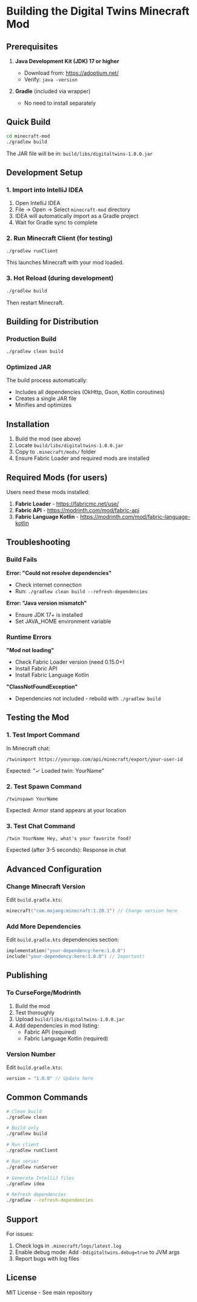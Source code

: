 # Building the Digital Twins Minecraft Mod

## Prerequisites

1. **Java Development Kit (JDK) 17 or higher**
   - Download from: https://adoptium.net/
   - Verify: `java -version`

2. **Gradle** (included via wrapper)
   - No need to install separately

## Quick Build

```bash
cd minecraft-mod
./gradlew build
```

The JAR file will be in: `build/libs/digitaltwins-1.0.0.jar`

## Development Setup

### 1. Import into IntelliJ IDEA

1. Open IntelliJ IDEA
2. File → Open → Select `minecraft-mod` directory
3. IDEA will automatically import as a Gradle project
4. Wait for Gradle sync to complete

### 2. Run Minecraft Client (for testing)

```bash
./gradlew runClient
```

This launches Minecraft with your mod loaded.

### 3. Hot Reload (during development)

```bash
./gradlew build
```

Then restart Minecraft.

## Building for Distribution

### Production Build

```bash
./gradlew clean build
```

### Optimized JAR

The build process automatically:
- Includes all dependencies (OkHttp, Gson, Kotlin coroutines)
- Creates a single JAR file
- Minifies and optimizes

## Installation

1. Build the mod (see above)
2. Locate `build/libs/digitaltwins-1.0.0.jar`
3. Copy to `.minecraft/mods/` folder
4. Ensure Fabric Loader and required mods are installed

## Required Mods (for users)

Users need these mods installed:
1. **Fabric Loader** - https://fabricmc.net/use/
2. **Fabric API** - https://modrinth.com/mod/fabric-api
3. **Fabric Language Kotlin** - https://modrinth.com/mod/fabric-language-kotlin

## Troubleshooting

### Build Fails

**Error: "Could not resolve dependencies"**
- Check internet connection
- Run: `./gradlew clean build --refresh-dependencies`

**Error: "Java version mismatch"**
- Ensure JDK 17+ is installed
- Set JAVA_HOME environment variable

### Runtime Errors

**"Mod not loading"**
- Check Fabric Loader version (need 0.15.0+)
- Install Fabric API
- Install Fabric Language Kotlin

**"ClassNotFoundException"**
- Dependencies not included - rebuild with `./gradlew build`

## Testing the Mod

### 1. Test Import Command

In Minecraft chat:
```
/twinimport https://yourapp.com/api/minecraft/export/your-user-id
```

Expected: "✓ Loaded twin: YourName"

### 2. Test Spawn Command

```
/twinspawn YourName
```

Expected: Armor stand appears at your location

### 3. Test Chat Command

```
/twin YourName Hey, what's your favorite food?
```

Expected (after 3-5 seconds): Response in chat

## Advanced Configuration

### Change Minecraft Version

Edit `build.gradle.kts`:
```kotlin
minecraft("com.mojang:minecraft:1.20.1") // Change version here
```

### Add More Dependencies

Edit `build.gradle.kts` dependencies section:
```kotlin
implementation("your-dependency:here:1.0.0")
include("your-dependency:here:1.0.0") // Important!
```

## Publishing

### To CurseForge/Modrinth

1. Build the mod
2. Test thoroughly
3. Upload `build/libs/digitaltwins-1.0.0.jar`
4. Add dependencies in mod listing:
   - Fabric API (required)
   - Fabric Language Kotlin (required)

### Version Number

Edit `build.gradle.kts`:
```kotlin
version = "1.0.0" // Update here
```

## Common Commands

```bash
# Clean build
./gradlew clean

# Build only
./gradlew build

# Run client
./gradlew runClient

# Run server
./gradlew runServer

# Generate IntelliJ files
./gradlew idea

# Refresh dependencies
./gradlew --refresh-dependencies
```

## Support

For issues:
1. Check logs in `.minecraft/logs/latest.log`
2. Enable debug mode: Add `-Ddigitaltwins.debug=true` to JVM args
3. Report bugs with log files

## License

MIT License - See main repository
